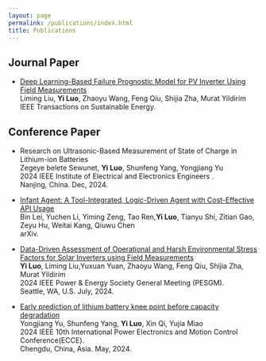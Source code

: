 ```yaml
---
layout: page
permalink: /publications/index.html
title: Publications
---
```




## Journal Paper


- [Deep Learning-Based Failure Prognostic Model for PV Inverter Using Field Measurements](https://ieeexplore.ieee.org/abstract/document/10636809)<br>Liming Liu, **Yi Luo**, Zhaoyu Wang, Feng Qiu, Shijia Zha, Murat Yildirim<br> IEEE Transactions on Sustainable Energy.<be>



## Conference Paper
- Research on Ultrasonic-Based Measurement of State of Charge in Lithium-ion Batteries <br> Zegeye belete Sewunet, **Yi Luo**, Shunfeng Yang, Yongjiang Yu <br> 2024 IEEE Institute of Electrical and Electronics Engineers .<br>Nanjing, China. Dec, 2024.

- [Infant Agent: A Tool-Integrated, Logic-Driven Agent with Cost-Effective API Usage](https://arxiv.org/abs/2411.01114)<br> Bin Lei, Yuchen Li, Yiming Zeng, Tao Ren,**Yi Luo**, Tianyu Shi, Zitian Gao, Zeyu Hu, Weitai Kang, Qiuwu Chen<br> 	arXiv.<be>

- [Data-Driven Assessment of Operational and Harsh Environmental Stress Factors for Solar Inverters using Field Measurements](https://ieeexplore.ieee.org/document/10760274)<br>**Yi Luo**, Liming Liu,Yuxuan Yuan, Zhaoyu Wang, Feng Qiu, Shijia Zha, Murat Yildirim<br> 2024 IEEE Power & Energy Society General Meeting (PESGM).<br>Seattle, WA, U.S. July, 2024.

- [Early prediction of lithium battery knee point before capacity degradation](https://ieeexplore.ieee.org/abstract/document/10567378)<br> Yongjiang Yu, Shunfeng Yang, **Yi Luo**, Xin Qi, Yujia Miao <br> 2024 IEEE 10th International Power Electronics and Motion Control Conference(ECCE).<br>Chengdu, China, Asia. May, 2024.

  <br>


